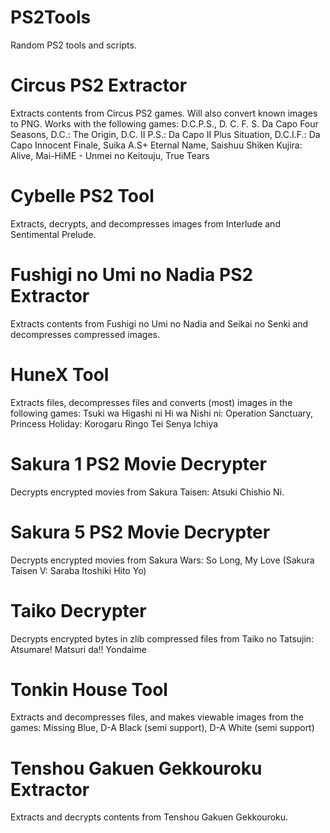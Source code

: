 # PS2Tools
Random PS2 tools and scripts.

# Circus PS2 Extractor
Extracts contents from Circus PS2 games. Will also convert known images to PNG. Works with the following games:
D.C.P.S., D. C. F. S. Da Capo Four Seasons, D.C.: The Origin, D.C. II P.S.: Da Capo II Plus Situation, D.C.I.F.: Da Capo Innocent Finale, Suika A.S+ Eternal Name, Saishuu Shiken Kujira: Alive, Mai-HiME - Unmei no Keitouju, True Tears

# Cybelle PS2 Tool
Extracts, decrypts, and decompresses images from Interlude and Sentimental Prelude.

# Fushigi no Umi no Nadia PS2 Extractor
Extracts contents from Fushigi no Umi no Nadia and Seikai no Senki and decompresses compressed images.

# HuneX Tool
Extracts files, decompresses files and converts (most) images in the following games:
Tsuki wa Higashi ni Hi wa Nishi ni: Operation Sanctuary, Princess Holiday: Korogaru Ringo Tei Senya Ichiya

# Sakura 1 PS2 Movie Decrypter
Decrypts encrypted movies from Sakura Taisen: Atsuki Chishio Ni.

# Sakura 5 PS2 Movie Decrypter
Decrypts encrypted movies from Sakura Wars: So Long, My Love (Sakura Taisen V: Saraba Itoshiki Hito Yo)

# Taiko Decrypter
Decrypts encrypted bytes in zlib compressed files from Taiko no Tatsujin: Atsumare! Matsuri da!! Yondaime

# Tonkin House Tool
Extracts and decompresses files, and makes viewable images from the games: 
Missing Blue, D-A Black (semi support), D-A White (semi support)

# Tenshou Gakuen Gekkouroku Extractor
Extracts and decrypts contents from Tenshou Gakuen Gekkouroku.
